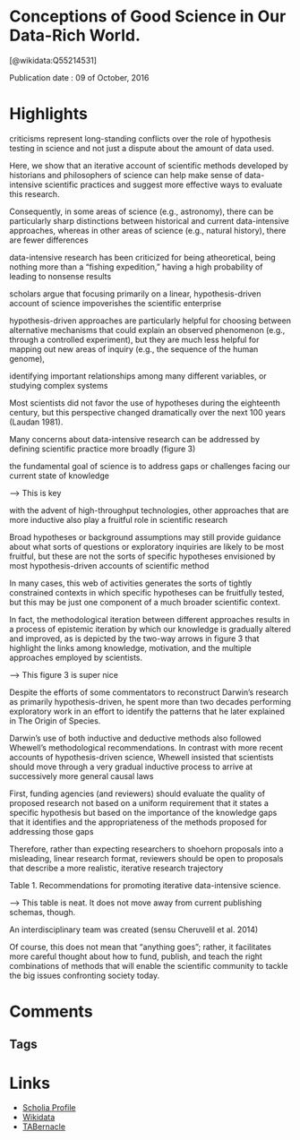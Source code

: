 
Conceptions of Good Science in Our Data-Rich World.
===================================================
  
  [@wikidata:Q55214531]  
  
Publication date : 09 of October, 2016  

# Highlights
criticisms represent long-standing conflicts over the role of hypothesis testing in science
and not just a dispute about the amount of data used. 

Here, we show that an iterative account of scientific methods developed by historians and
philosophers of science can help make sense of data-intensive scientific practices and suggest more effective ways to evaluate this research.

Consequently, in some areas of science (e.g., astronomy), there can be particularly sharp distinctions between historical and current data-intensive
approaches, whereas in other areas of science (e.g., natural history), there are fewer differences

data-intensive research has been criticized for being atheoretical, being nothing more than a “fishing expedition,”
having a high probability of leading to nonsense results

scholars argue that focusing primarily on a linear, hypothesis-driven account of science impoverishes the scientific enterprise

hypothesis-driven approaches are particularly helpful for choosing between alternative mechanisms that could explain
an observed phenomenon (e.g., through a controlled experiment), but they are much less helpful for mapping out new
areas of inquiry (e.g., the sequence of the human genome),

identifying important relationships among many different variables, or studying complex systems

Most scientists did not favor the use of hypotheses during the eighteenth century, but this perspective changed
dramatically over the next 100 years (Laudan 1981).

Many concerns about data-intensive research can be addressed by defining scientific practice more broadly
(figure 3)

the fundamental goal of science is to address gaps or challenges facing our current state of knowledge

--> This is key 

with the advent of high-throughput technologies, other approaches that are more inductive also play
a fruitful role in scientific research 

Broad hypotheses or background assumptions may still provide guidance about what sorts of questions or
exploratory inquiries are likely to be most fruitful, but these are not the sorts of specific hypotheses envisioned by most
hypothesis-driven accounts of scientific method 


In many cases, this web of activities generates the sorts of tightly constrained contexts
in which specific hypotheses can be fruitfully tested, but this may be just one component of a much broader scientific
context. 

In fact, the methodological iteration between different approaches results in a process of epistemic iteration
by which our knowledge is gradually altered and improved, as is depicted by the two-way arrows in figure 3 that 
highlight the links among knowledge, motivation, and the multiple approaches employed by scientists.

--> This figure 3 is super nice

Despite the efforts of some commentators to reconstruct Darwin’s research as primarily hypothesis-driven,
he spent more than two decades performing exploratory work in an effort to identify the patterns that he
later explained in The Origin of Species. 

Darwin’s use of both inductive and deductive methods also followed Whewell’s methodological recommendations. 
In contrast with more recent accounts of hypothesis-driven science, Whewell insisted that scientists should move through
a very gradual inductive process to arrive at successively more general causal laws


First, funding agencies (and reviewers) should evaluate the quality of proposed research
not based on a uniform requirement that it states a specific hypothesis but based on the importance of the knowledge
gaps that it identifies and the appropriateness of the methods proposed for addressing those gaps

Therefore, rather than expecting researchers to shoehorn proposals into a misleading, 
linear research format, reviewers should be open to proposals that describe a more realistic, 
iterative research trajectory

Table 1. Recommendations for promoting iterative data-intensive science.

--> This table is neat. It does not move away from current publishing schemas, though. 

An interdisciplinary team was created (sensu Cheruvelil et al. 2014)


Of course, this does not mean that “anything goes”; rather, it
facilitates more careful thought about how to fund, publish,
and teach the right combinations of methods that will enable
the scientific community to tackle the big issues confronting
society today.
# Comments


## Tags

# Links
  
 * [Scholia Profile](https://scholia.toolforge.org/work/Q55214531)  
 * [Wikidata](https://www.wikidata.org/wiki/Q55214531)  
 * [TABernacle](https://tabernacle.toolforge.org/?#/tab/manual/Q55214531/P921%3BP4510)  
